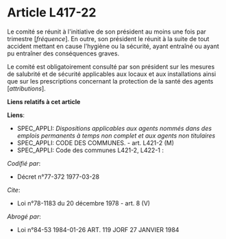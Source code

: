 # Article L417-22

Le comité se réunit à l'initiative de son président au moins une fois par trimestre [*fréquence*]. En outre, son président le
réunit à la suite de tout accident mettant en cause l'hygiène ou la sécurité, ayant entraîné ou ayant pu entraîner des
conséquences graves.

Le comité est obligatoirement consulté par son président sur les mesures de salubrité et de sécurité applicables aux locaux
et aux installations ainsi que sur les prescriptions concernant la protection de la santé des agents [*attributions*].

**Liens relatifs à cet article**

**Liens**:

  - SPEC_APPLI: *Dispositions applicables aux agents nommés dans des emplois permanents à temps non complet et aux agents non titulaires*
  - SPEC_APPLI: CODE DES COMMUNES. - art. L421-2 (M)
  - SPEC_APPLI: Code des communes L421-2, L422-1 :

_Codifié par_:

  - Décret n°77-372 1977-03-28

_Cite_:

  - Loi n°78-1183 du 20 décembre 1978 - art. 8 (V)

_Abrogé par_:

  - Loi n°84-53 1984-01-26 ART. 119 JORF 27 JANVIER 1984

